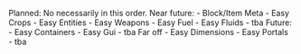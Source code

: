 Planned: No necessarily in this order.
    Near future:
    - Block/Item Meta
    - Easy Crops
    - Easy Entities
    - Easy Weapons
    - Easy Fuel
    - Easy Fluids
    - tba
    Future:
    - Easy Containers
    - Easy Gui
    - tba
    Far off
    - Easy Dimensions
    - Easy Portals
    - tba
